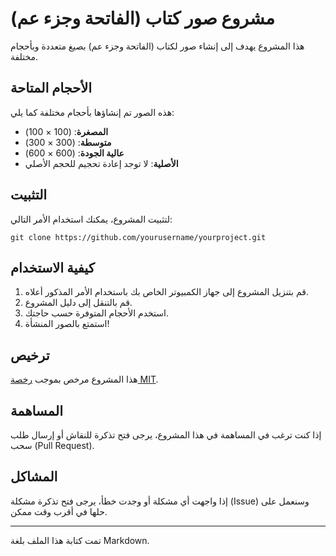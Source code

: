 # مشروع صور كتاب (الفاتحة وجزء عم)

هذا المشروع يهدف إلى إنشاء صور لكتاب (الفاتحة وجزء عم) بصيغ متعددة وبأحجام مختلفة.

## الأحجام المتاحة
هذه الصور تم إنشاؤها بأحجام مختلفة كما يلي:

- **المصغرة**: (100 × 100)
- **متوسطة**: (300 × 300)
- **عالية الجودة**: (600 × 600)
- **الأصلية**: لا توجد إعادة تحجيم للحجم الأصلي

## التثبيت
لتثبيت المشروع، يمكنك استخدام الأمر التالي:
```
git clone https://github.com/yourusername/yourproject.git
```

## كيفية الاستخدام
1. قم بتنزيل المشروع إلى جهاز الكمبيوتر الخاص بك باستخدام الأمر المذكور أعلاه.
2. قم بالتنقل إلى دليل المشروع.
3. استخدم الأحجام المتوفرة حسب حاجتك.
4. استمتع بالصور المنشأة!

## ترخيص
هذا المشروع مرخص بموجب [رخصة MIT](LICENSE).

## المساهمة
إذا كنت ترغب في المساهمة في هذا المشروع، يرجى فتح تذكرة للنقاش أو إرسال طلب سحب (Pull Request).

## المشاكل
إذا واجهت أي مشكلة أو وجدت خطأ، يرجى فتح تذكرة مشكلة (Issue) وسنعمل على حلها في أقرب وقت ممكن.

---

تمت كتابة هذا الملف بلغة Markdown.
